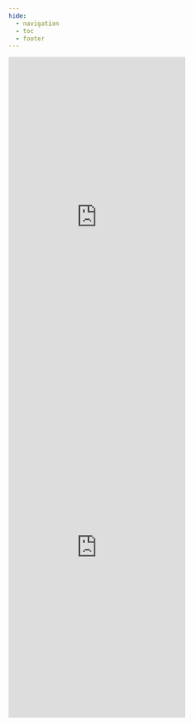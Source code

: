 ```yaml
---
hide:
  - navigation
  - toc
  - footer
---
```


<iframe style="border: 0; width: 350px; height: 654px;" src="https://bandcamp.com/EmbeddedPlayer/album=151343966/size=large/bgcol=ffffff/linkcol=0687f5/transparent=true/" seamless><a href="https://dreamlandfaces.bandcamp.com/album/icebreaker">Icebreaker by Dreamland Faces</a></iframe>

<iframe style="border: 0; width: 350px; height: 654px;" src="https://bandcamp.com/EmbeddedPlayer/album=3150400803/size=large/bgcol=ffffff/linkcol=0687f5/transparent=true/" seamless><a href="https://dreamlandfaces.bandcamp.com/album/windy-sunday">Windy Sunday by Dreamland Faces</a></iframe>



